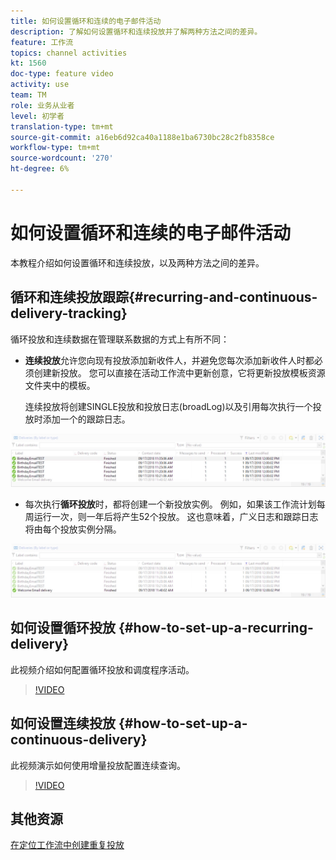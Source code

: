 ```yaml
---
title: 如何设置循环和连续的电子邮件活动
description: 了解如何设置循环和连续投放并了解两种方法之间的差异。
feature: 工作流
topics: channel activities
kt: 1560
doc-type: feature video
activity: use
team: TM
role: 业务从业者
level: 初学者
translation-type: tm+mt
source-git-commit: a16eb6d92ca40a1188e1ba6730bc28c2fb8358ce
workflow-type: tm+mt
source-wordcount: '270'
ht-degree: 6%

---
```



# 如何设置循环和连续的电子邮件活动

本教程介绍如何设置循环和连续投放，以及两种方法之间的差异。

## 循环和连续投放跟踪{#recurring-and-continuous-delivery-tracking}

循环投放和连续数据在管理联系数据的方式上有所不同：

* **连续投放**&#x200B;允许您向现有投放添加新收件人，并避免您每次添加新收件人时都必须创建新投放。 您可以直接在活动工作流中更新创意，它将更新投放模板资源文件夹中的模板。

   连续投放将创建SINGLE投放和投放日志(broadLog)以及引用每次执行一个投放时添加一个的跟踪日志。

![连续投放](/help/assets/delivery_continuous.jpg)

* 每次执行&#x200B;**循环投放**&#x200B;时，都将创建一个新投放实例。 例如，如果该工作流计划每周运行一次，则一年后将产生52个投放。 这也意味着，广义日志和跟踪日志将由每个投放实例分隔。

![循环投放](/help/assets/delivery_recurring.jpg)

## 如何设置循环投放 {#how-to-set-up-a-recurring-delivery}

此视频介绍如何配置循环投放和调度程序活动。

>[!VIDEO](https://video.tv.adobe.com/v/25040?quality=12)

## 如何设置连续投放 {#how-to-set-up-a-continuous-delivery}

此视频演示如何使用增量投放配置连续查询。

>[!VIDEO](https://video.tv.adobe.com/v/25039?quality=12)

## 其他资源

[在定位工作流中创建重复投放](https://docs.adobe.com/content/help/en/campaign-classic/using/automating-with-workflows/use-cases/sending-a-birthday-email.html#creating-a-recurring-delivery-in-a-targeting-workflow)